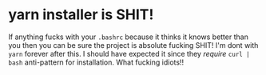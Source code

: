 # yarn installer is SHIT!

If anything fucks with your `.bashrc` because it thinks it knows better than you then you can be sure the project is absolute fucking SHIT! I'm dont with `yarn` forever after this. I should have expected it since they *require* `curl | bash` anti-pattern for installation. What fucking idiots!!
